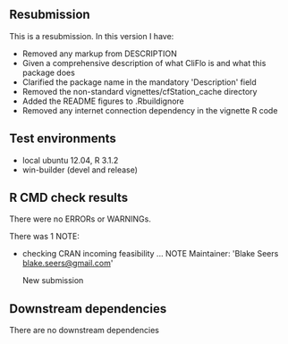 ## Resubmission
This is a resubmission. In this version I have:

* Removed any markup from DESCRIPTION
* Given a comprehensive description of what CliFlo is and what this package does
* Clarified the package name in the mandatory 'Description' field
* Removed the non-standard vignettes/cfStation_cache directory
* Added the README figures to .Rbuildignore
* Removed any internet connection dependency in the vignette R code

## Test environments
* local ubuntu 12.04, R 3.1.2
* win-builder (devel and release)

## R CMD check results
There were no ERRORs or WARNINGs.

There was 1 NOTE:

* checking CRAN incoming feasibility ... NOTE
  Maintainer: 'Blake Seers <blake.seers@gmail.com>'
  
  New submission
  
## Downstream dependencies
There are no downstream dependencies
